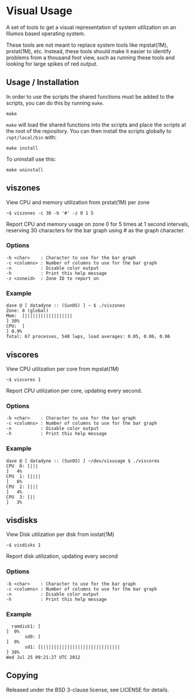 Visual Usage
============

A set of tools to get a visual representation of system utilization
on an Illumos based operating system.

These tools are not meant to replace system tools like mpstat(1M), prstat(1M),
etc.  Instead, these tools should make it easier to identify problems from a
thousand foot view, such as running these tools and looking for large spikes
of red output.

Usage / Installation
--------------------

In order to use the scripts the shared functions must be added to the scripts,
you can do this by running `make`.

    make

`make` will load the shared functions into the scripts and place the scripts at
the root of the repository.  You can then install the scripts globally to
`/opt/local/bin` with:

    make install

To uninstall use this:

    make uninstall


viszones
--------

View CPU and memory utilization from prstat(1M) per zone

    ~$ viszones -c 30 -b '#' -z 0 1 5

Report CPU and memory usage on zone 0 for 5 times at 1 second intervals,
reserving 30 characters for the bar graph using # as the graph character.

### Options

    -b <char>    : Character to use for the bar graph
    -c <columns> : Number of columns to use for the bar graph
    -n           : Disable color output
    -h           : Print this help message
    -z <zoneid>  : Zone ID to report on

### Example

    dave @ [ datadyne :: (SunOS) ] ~ $ ./viszones
    Zone: 0 (global)
    Mem:  [||||||||||||||||||                                               ] 30%
    CPU:  [                                                                 ] 0.9%
    Total: 67 processes, 548 lwps, load averages: 0.05, 0.06, 0.06

viscores
--------

View CPU utilization per core from mpstat(1M)

    ~$ viscores 1

Report CPU utilization per core, updating every second.

### Options

    -b <char>    : Character to use for the bar graph
    -c <columns> : Number of columns to use for the bar graph
    -n           : Disable color output
    -h           : Print this help message

### Example

    dave @ [ datadyne :: (SunOS) ] ~/dev/visusage $ ./viscores
    CPU  0: [|||                                                                             ]   4%
    CPU  1: [||||                                                                            ]   6%
    CPU  2: [|||                                                                             ]   4%
    CPU  3: [||                                                                              ]   3%

visdisks
--------

View Disk utilization per disk from iostat(1M)

    ~$ visdisks 1

Report disk utilization, updating every second

### Options

    -b <char>    : Character to use for the bar graph
    -c <columns> : Number of columns to use for the bar graph
    -n           : Disable color output
    -h           : Print this help message

### Example

      ramdisk1: [                                                                                ]  0%
           sd0: [                                                                                ]  0%
           sd1: [||||||||||||||||||||||||||||||                                                  ] 38%
    Wed Jul 25 09:21:27 UTC 2012

Copying
-------

Released under the BSD 3-clause license, see LICENSE for details.
